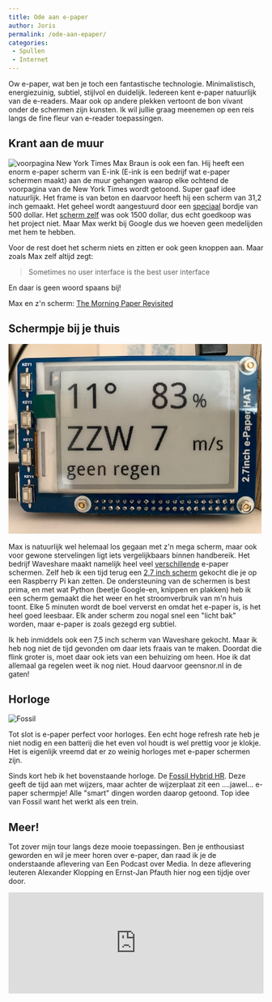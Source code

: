```yaml
---
title: Ode aan e-paper
author: Joris
permalink: /ode-aan-epaper/
categories:
 - Spullen
 - Internet
---
```


Ow e-paper, wat ben je toch een fantastische technologie. Minimalistisch, energiezuinig, subtiel, stijlvol en duidelijk. Iedereen kent e-paper natuurlijk van de e-readers. Maar ook op andere plekken vertoont de bon vivant onder de schermen zijn kunsten. Ik wil jullie graag meenemen op een reis langs de fine fleur van e-reader toepassingen. 

## Krant aan de muur

![voorpagina New York Times](https://miro.medium.com/max/700/0*JYoKeC540vHfobsk)
Max Braun is ook een fan. Hij heeft een enorm e-paper scherm van E-ink (E-ink is een bedrijf wat e-paper schermen maakt) aan de muur gehangen waarop elke ochtend de voorpagina van de New York Times wordt getoond. Super gaaf idee natuurlijk. Het frame is van beton en daarvoor heeft hij een scherm van 31,2 inch gemaakt. Het geheel wordt aangestuurd door een [speciaal](https://shopkits.eink.com/product/v5-system-board/) bordje van 500 dollar. Het [scherm zelf](https://shopkits.eink.com/product/31-2%cb%9d-monochrome-epaper-display-va3200-qaa/) was ook 1500 dollar, dus echt goedkoop was het project niet. Maar Max werkt bij Google dus we hoeven geen medelijden met hem te hebben. 

Voor de rest doet het scherm niets en zitten er ook geen knoppen aan. Maar zoals Max zelf altijd zegt:

> Sometimes no user interface is the best user interface

En daar is geen woord spaans bij!

Max en z'n scherm: [The Morning Paper Revisited](https://onezero.medium.com/the-morning-paper-revisited-35b407822494)

## Schermpje bij je thuis

![e-paper scherpje](/assets/posts/epaper-ding.jpg)

Max is natuurlijk wel helemaal los gegaan met z'n mega scherm, maar ook voor gewone stervelingen ligt iets vergelijkbaars binnen handbereik. Het bedrijf Waveshare maakt namelijk heel veel [verschillende](https://www.waveshare.com/product/displays/e-paper.htm) e-paper schermen. Zelf heb ik een tijd terug een [2,7 inch scherm](https://www.waveshare.com/product/displays/e-paper/2.7inch-e-paper-hat.htm) gekocht die je op een Raspberry Pi kan zetten. De ondersteuning van de schermen is best prima, en met wat Python (beetje Google-en, knippen en plakken) heb ik een scherm gemaakt die het weer en het stroomverbruik van m'n huis toont. Elke 5 minuten wordt de boel ververst en omdat het e-paper is, is het heel goed leesbaar. Elk ander scherm zou nogal snel een "licht bak" worden, maar e-paper is zoals gezegd erg subtiel.

Ik heb inmiddels ook een 7,5 inch scherm van Waveshare gekocht. Maar ik heb nog niet de tijd gevonden om daar iets fraais van te maken. Doordat die flink groter is, moet daar ook iets van een behuizing om heen. Hoe ik dat allemaal ga regelen weet ik nog niet. Houd daarvoor geensnor.nl in de gaten!

## Horloge

![Fossil](https://www.androidcentral.com/sites/androidcentral.com/files/styles/large/public/article_images/2019/09/fossil-collider-hybrid-smartwatch-hr-black-1.jpg?itok=0siokfQc)

Tot slot is e-paper perfect voor horloges. Een echt hoge refresh rate heb je niet nodig en een batterij die het even vol houdt is wel prettig voor je klokje. Het is eigenlijk vreemd dat er zo weinig horloges met e-paper schermen zijn.

Sinds kort heb ik het bovenstaande horloge. De [Fossil Hybrid HR](https://partner.bol.com/click/click?p=2&t=url&s=1122314&f=TXL&url=https%3A%2F%2Fwww.bol.com%2Fnl%2Fp%2Ffossil-collider-hybrid-hr-smartwatch-ftw7010-zwart%2F9200000118085456%2F&name=Fossil%20Collider%20Hybrid%20HR%20Smartwatch%20FTW7010%20-...). Deze geeft de tijd aan met wijzers, maar achter de wijzerplaat zit een ....jawel... e-paper schermpje! Alle "smart" dingen worden daarop getoond. Top idee van Fossil want het werkt als een trein.

## Meer!

Tot zover mijn tour langs deze mooie toepassingen. Ben je enthousiast geworden en wil je meer horen over e-paper, dan raad ik je de onderstaande aflevering van Een Podcast over Media. In deze aflevering leuteren Alexander Klopping en Ernst-Jan Pfauth hier nog een tijdje over door.

<iframe src="https://art19.com/shows/een-podcast-over-media/episodes/195d9231-6ac3-461e-987e-f8340964a60a/embed?theme=light-custom" style="width: 100%; height: 200px; border: 0 none;" scrolling="no"></iframe>

